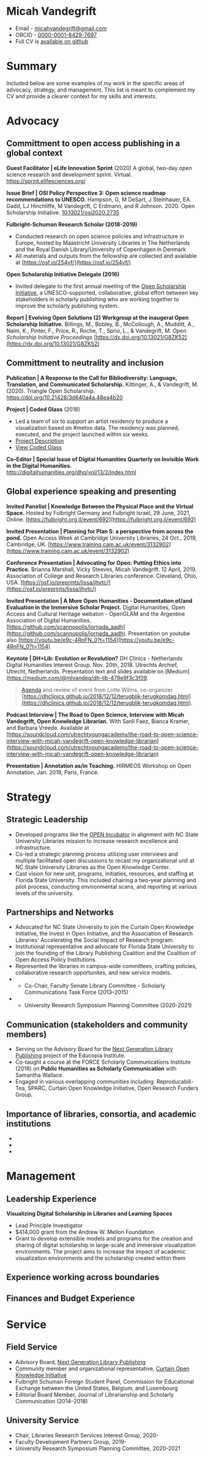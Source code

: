 # Micah Vandegrift #

  * Email - micahvandegrift@gmail.com
  * ORCID - [0000-0001-8429-7697](http://orcid.org/0000-0001-8429-7697)
  * Full CV is [available on github](https://github.com/micahvandegrift/micahvandegrift.github.io/blob/master/CV.md)

Summary
====
Included below are some examples of my work in the specific areas of advocacy, strategy, and management. This list is meant to complement my CV and provide a clearer context for my skills and interests. 

Advocacy
====================

Committment to open access publishing in a global context
---
**Guest Facilitator | eLife Innovation Sprint** (2020) A global, two-day open science research and development sprint. Virtual. https://sprint.elifesciences.org/

**Issue Brief | OSI Policy Perspective 3: Open science roadmap recommendations to UNESCO.** Hampson, G, M DeSart, J Steinhauer, EA Gadd, LJ Hinchliffe, M Vandegrift, C Erdmann, and R Johnson. 2020. Open Scholarship Initiative. [10.13021/osi2020.2735](https://commonplace.knowledgefutures.org/pub/bvgsui43/release/1)

**Fulbright-Schuman Research Scholar (2018-2019)**
* Conducted research on open science policies and infrastructure in Europe, hosted by Maastricht University Libraries in The Netherlands and the Royal Danish Library/University of Copenhagen in Denmark 
* All materials and outputs from the fellowship are collected and available at [https://osf.io/254vf/](https://osf.io/254vf/)

**Open Scholarship Initiative Delegate (2016)**
* Invited delegate to the first annual meeting of the [Open Scholarship Initiative](http://osinitiative.org/), a UNESCO-supported, collaborative, global effort between key stakeholders in scholarly publishing who are working together to improve the scholarly publishing system.

**Report | Evolving Open Solutions (2) Workgroup at the inaugeral Open Scholarship Initiative.** Billings, M., Bobley, B., McCollough, A., Mudditt, A., Naim, K., Pinter, F., Price, R., Roche, T., Sprio, L., & Vandegrift, M. *Open Scholarship Initiative Proceedings* [https://dx.doi.org/10.13021/G8ZK52](https://dx.doi.org/10.13021/G8ZK52)

Committment to neutrality and inclusion
---
**Publication | A Response to the Call for Bibliodiversity: Language, Translation, and Communicated Scholarship.** Kittinger, A., & Vandegrift, M. (2020). Triangle Open Scholarship. https://doi.org/10.21428/3d640a4a.48ea4b20

**Project | Coded Glass** (2018)
* Led a team of six to support an artist residency to produce a visualization based on #metoo data. The residency was planned, executed, and the project launched within six weeks.
* [Project Description](https://www.immersivescholar.org/projects/coded-glass)
* [View Coded Glass](https://immersive-scholar.github.io/coded-glass/)

**Co-Editor | Special Issue of Digital Humanities Quarterly on Invisible Work in the Digital Humanities.** http://digitalhumanities.org/dhq/vol/13/2/index.html

Global experience speaking and presenting
---
**Invited Panelist | Knowledge Between the Physical Place and the Virtual Space.** Hosted by Fulbright Germany and Fulbright Israel, 29 June, 2021, Online. [https://fulbright.org.il/event/692](https://fulbright.org.il/event/692)

**Invited Presentation | Planning for Plan S: a perspective from across the pond.** Open Access Week at Cambridge University Libraries, 24 Oct., 2019, Cambridge, UK. [https://www.training.cam.ac.uk/event/3132902](https://www.training.cam.ac.uk/event/3132902)

**Conference Presentation | Advocating for Open: Putting Ethics into Practice.** Brianna Marshall, Vicky Steeves, Micah Vandegrift. 12 April, 2019. Association of College and Research Libraries conference. Cleveland, Ohio, USA. [https://osf.io/preprints/lissa/jhvtc/](https://osf.io/preprints/lissa/jhvtc/)

**Invited Presentation | A More Open Humanities - Documentation of/and Evaluation in the Immersive Scholar Project.** Digital Humanities, Open Access and Cultural Heritage webaton - OpenGLAM and the Argentine Association of Digital Humanities. [https://github.com/scannopolis/jornada_aadh](https://github.com/scannopolis/jornada_aadh). Presentation on youtube also [https://youtu.be/e9c-4RnFN_0?t=1154](https://youtu.be/e9c-4RnFN_0?t=1154)

**Keynote | DH+Lib: Evolution or Revolution?** DH Clinics - Netherlands Digital Humanities Interest Group. Nov. 20th, 2018. Utrechts Archief, Utrecht, Netherlands. Presentation text and slides available on [Medium](https://medium.com/@mlvandeg/dh-lib-479e9f3c3f09. 
> [Agenda](https://dhclinics.github.io/dag/2018-terugkomdag) and review of event from Lotte Wilms, co-organizer [https://dhclinics.github.io/2018/12/12/terugblik-terugkomdag.html](https://dhclinics.github.io/2018/12/12/terugblik-terugkomdag.html). 

**Podcast Interview | The Road to Open Science, Interview with Micah Vandegrift, Open Knowledge Librarian.** With Sanli Faez, Bianca Kramer, and Barbara Vreede. Available at [https://soundcloud.com/utrechtyoungacademy/the-road-to-open-science-interview-with-micah-vandegrift-open-knowledge-librarian](https://soundcloud.com/utrechtyoungacademy/the-road-to-open-science-interview-with-micah-vandegrift-open-knowledge-librarian)

**Presentation | Annotation as/in Teaching.** HIRMEOS Workshop on Open Annotation. Jan. 2019, Paris, France.

Strategy
===========

Strategic Leadership
---
* Developed programs like the [OPEN Incubator](https://dhcnc.org/uncategorized/ncsus-open-incubator-on-text-analysis/) in alignment with NC State University Libraries mission to increase research excellence and infrastructure.
* Co-led a strategic planning process utilizing user interviews and multiple facilitated open discussions to recast my organizational unit at NC State University Libraries as the Open Knowledge Center.
* Cast vision for new unit, programs, initiaties, resources, and staffing at Florida State University. This included chairing a two-year planning and pilot process, conducting environmental scans, and reporting at various levels of the university. 

Partnerships and Networks
---
* Advocated for NC State University to join the Curtain Open Knowledge Initiative, the Invest in Open Initiative, and the Association of Research Libraries' Accelerating the Social Impact of Research program.
* Institutional representative and advocate for Florida State University to join the founding of the Library Publishing Coalition and the Coalition of Open Access Policy Institutions.
* Represented the libraries in campus-wide committees, crafting policies, collaborative research opportunites, and new service models.
* * Co-Chair, Faculty Senate Library Committee - Scholarly Communications Task Force (2013–2015)
* * University Research Symposium Planning Committee (2020-2021)

Communication (stakeholders and community members)
---
* Serving on the Advisory Board for the [Next Generation Library Publishing](https://educopia.org/next-generation-library-publishing/) project of the Educopia Institute.
* Co-taught a course at the FORCE Scholarly Communications Institute (2018) on **Public Humanities as Scholarly Communication** with Samantha Wallace.
* Engaged in various overlapping communities including: Reproducabili-Tea, SPARC, Curtain Open Knowledge Initiative, Open Research Funders Group.

Importance of libraries, consortia, and academic institutions
---
* 
* 
*


Management
===============
Leadership Experience
---
**Visualizing Digital Scholarship in Libraries and Learning Spaces**
* Lead Principle Investigator
* $414,000 grant from the Andrew W. Mellon Foundation
* Grant to develop extensible models and programs for the creation and sharing of digital scholarship in large-scale and immersive visualization environments. The project aims to increase the impact of academic visualization environments and the scholarship created within them

Experience working across boundaries
---

Finances and Budget Experience
---


Service
==============
Field Service
---
* Advisory Board, [Next Generation Library Publishing](https://educopia.org/next-generation-library-publishing/)
* Community member and organizational representative, [Curtain Open Knowledge Initiative](	http://openknowledge.community/)
* Fulbright Schuman Foreign Student Panel, Commission for Educational Exchange between the United States, Belgium, and Luxembourg
* Editorial Board Member, Journal of Librarianship and Scholarly Communication (2014–2018)


University Service
---
* Chair, Libraries Research Services Interest Group, 2020-
* Faculty Development Partners Group, 2019-
* University Research Symposium Planning Committee, 2020-2021
